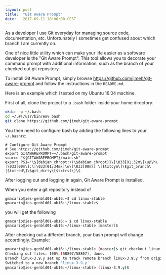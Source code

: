 ```yaml
---
layout: post
title:  "Git Aware Prompt"
date:   2017-09-11 18:00:00 CEST
---
```


As a developer I use Git everyday for managing source code, documentation, etc.
Unfortunately I sometimes get confused about which branch I am currently on.

One of nice little utility which can make your life easier as a software developer is the "Git Aware Prompt".
This tool allows you to decorate your command prompt with additional information, such as the branch of your checked out git repository.

To install Git Aware Prompt, simply browse <https://github.com/jimeh/git-aware-prompt> and follow the instructions in the `README.md`.

Here is an example which I tested on my Ubuntu 16.04 machine.

First of all, clone the project to a `.bash` folder inside your home directory:

```bash
mkdir -p ~/.bash
cd ~/.#!/usr/bin/env bash
git clone https://github.com/jimeh/git-aware-prompt
```

You then need to configure bash by adding the following lines to your `~/.bashrc`:

```
# Configure Git Aware Prompt
# See https://github.com/jimeh/git-aware-prompt
export GITAWAREPROMPT=~/.bash/git-aware-prompt
source "${GITAWAREPROMPT}/main.sh"
export PS1="\${debian_chroot:+(\$debian_chroot)}\[\033[01;32m\]\u@\h\[\033[00m\]:\[\033[01;34m\]\w\[\033[00m\] \[$txtcyn\]\$git_branch\[$txtred\]\$git_dirty\[$txtrst\]\$
```

After logging out and logging in again, Git Aware Prompt is installed.

When you enter a git repository instead of

```
gmacario@ies-genbld01-ub16:~$ cd linux-stable
gmacario@ies-genbld01-ub16:~/linux-stable$
```

you will get the following

```
gmacario@ies-genbld01-ub16:~ $ cd linux-stable
gmacario@ies-genbld01-ub16:~/linux-stable (master)$
```

After checking out a different branch, your bash prompt will change accordingly. Example:

```bash
gmacario@ies-genbld01-ub16:~/linux-stable (master)$ git checkout linux-3.9.y
Checking out files: 100% (58807/58807), done.
Branch linux-3.9.y set up to track remote branch linux-3.9.y from origin.
Switched to a new branch 'linux-3.9.y'
gmacario@ies-genbld01-ub16:~/linux-stable (linux-3.9.y)$
```

<!-- EOF -->
